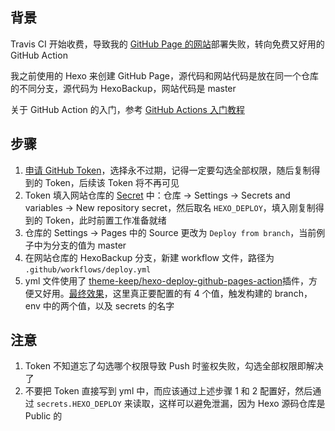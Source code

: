 ## 背景
Travis CI 开始收费，导致我的 [GitHub Page 的网站](https://norcy.github.io/wiki)部署失败，转向免费又好用的 GitHub Action

我之前使用的 Hexo 来创建 GitHub Page，源代码和网站代码是放在同一个仓库的不同分支，源代码为 HexoBackup，网站代码是 master

关于 GitHub Action 的入门，参考 [GitHub Actions 入门教程](https://www.ruanyifeng.com/blog/2019/09/getting-started-with-github-actions.html)

## 步骤

1. [申请 GitHub Token](https://github.com/settings/tokens/new)，选择永不过期，记得一定要勾选全部权限，随后复制得到的 Token，后续该 Token 将不再可见
2. Token 填入网站仓库的 [Secret](https://github.com/Norcy/wiki/settings/secrets/actions) 中：仓库 -> Settings -> Secrets and variables -> New repository secret，然后取名 `HEXO_DEPLOY`，填入刚复制得到的 Token，此时前置工作准备就绪
3. 仓库的 Settings -> Pages 中的 Source 更改为 `Deploy from branch`，当前例子中为分支的值为 master
4. 在网站仓库的 HexoBackup 分支，新建 workflow 文件，路径为 `.github/workflows/deploy.yml`
5. yml 文件使用了 [theme-keep/hexo-deploy-github-pages-action](https://github.com/theme-keep/hexo-deploy-github-pages-action)插件，方便又好用。[最终效果](https://github.com/Norcy/wiki/blob/HexoBackup/.github/workflows/deploy.yml)，这里真正要配置的有 4 个值，触发构建的 branch，env 中的两个值，以及 secrets 的名字



## 注意
1. Token 不知道忘了勾选哪个权限导致 Push 时鉴权失败，勾选全部权限即解决了
2. 不要把 Token 直接写到 yml 中，而应该通过上述步骤 1 和 2 配置好，然后通过 `secrets.HEXO_DEPLOY` 来读取，这样可以避免泄漏，因为 Hexo 源码仓库是 Public 的